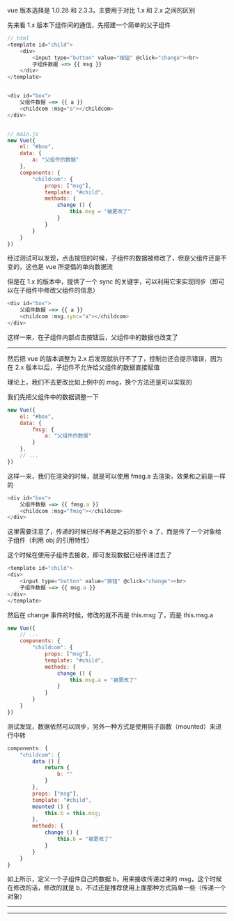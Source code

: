 vue 版本选择是 1.0.28 和 2.3.3，主要用于对比 1.x 和 2.x 之间的区别

先来看 1.x 版本下组件间的通信，先搭建一个简单的父子组件

```js
// html
<template id="child">
    <div>
        <input type="button" value="按钮" @click="change"><br>
        子组件数据 ==> {{ msg }}
    </div>
</template>


<div id="box">
    父组件数据 ==> {{ a }}
    <childcom :msg="a"></childcom>
</div>


// main.js
new Vue({
    el: "#box",
    data: {
        a: "父组件的数据"
    },
    components: {
        "childcom": {
            props: ["msg"],
            template: "#child",
            methods: {
                change () {
                    this.msg = "被更改了"
                }
            }
        }
    }
})
```

经过测试可以发现，点击按钮的时候，子组件的数据被修改了，但是父组件还是不变的，这也是 vue 所提倡的单向数据流

但是在 1.x 的版本中，提供了一个 sync 的关键字，可以利用它来实现同步（即可以在子组件中修改父组件的信息）

```js
<div id="box">
    父组件数据 ==> {{ a }}
    <childcom :msg.sync="a"></childcom>
</div>
```

这样一来，在子组件内部点击按钮后，父组件中的数据也改变了

----

然后把 vue 的版本调整为 2.x 后发现就执行不了了，控制台还会提示错误，因为在 2.x 版本以后，子组件不允许给父组件的数据直接赋值

理论上，我们不去更改比如上例中的 msg，换个方法还是可以实现的

我们先把父组件中的数据调整一下

```js
new Vue({
    el: "#box",
    data: {
        fmsg: {
            a: "父组件的数据"
        }
    },
    // ...
})
```

这样一来，我们在渲染的时候，就是可以使用 fmsg.a 去渲染，效果和之前是一样的

```js
<div id="box">
    父组件数据 ==> {{ fmsg.a }}
    <childcom :msg="fmsg"></childcom>
</div>
```

这里需要注意了，传递的时候已经不再是之前的那个 a 了，而是传了一个对象给子组件（利用 obj 的引用特性）

这个时候在使用子组件去接收，即可发现数据已经传递过去了

```js
<template id="child">
<div>
    <input type="button" value="按钮" @click="change"><br>
    子组件数据 ==> {{ msg.a }}
</div>
</template>
```

然后在 change 事件的时候，修改的就不再是 this.msg 了，而是 this.msg.a

```js
new Vue({
    // ...
    components: {
        "childcom": {
            props: ["msg"],
            template: "#child",
            methods: {
                change () {
                    this.msg.a = "被更改了"
                }
            }
        }
    }
})
```

测试发现，数据依然可以同步，另外一种方式是使用钩子函数（mounted）来进行中转

```js
components: {
    "childcom": {
        data () {
            return {
                b: ""
            }
        },
        props: ["msg"],
        template: "#child",
        mounted () {
            this.b = this.msg;
        },
        methods: {
            change () {
                this.b = "被更改了"
            }
        }
    }
}
```

如上所示，定义一个子组件自己的数据 b，用来接收传递过来的 msg，这个时候在修改的话，修改的就是 b，不过还是推荐使用上面那种方式简单一些（传递一个对象）



----

----

